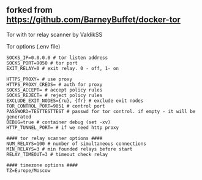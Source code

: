 ## forked from https://github.com/BarneyBuffet/docker-tor

Tor with tor relay scanner by ValdikSS

Tor options (.env file)

    SOCKS_IP=0.0.0.0 # tor listen address
    SOCKS_PORT=9050 # tor port
    EXIT_RELAY=0 # exit relay. 0 - off, 1- on
      
    HTTPS_PROXY= # use proxy
    HTTPS_PROXY_CREDS= # auth for proxy
    SOCKS_ACCEPT= # accept policy rules
    SOCKS_REJECT= # reject policy rules
    EXCLUDE_EXIT_NODES={ru}, {fr} # exclude exit nodes
    TOR_CONTROL_PORT=9051 # control port
    PASSWORD=TESTTESTTEST # passwd for tor control. if empty - it will be generated
    DEBUG=true # container debug (set -xv)
    HTTP_TUNNEL_PORT= # if we need http proxy
    
    #### tor relay scanner options ####
    NUM_RELAYS=100 # number of simultaneous connections
    MIN_RELAYS=3 # min founded relays before start
    RELAY_TIMEOUT=3 # timeout check relay
    
    #### timezone options ####
    TZ=Europe/Moscow
